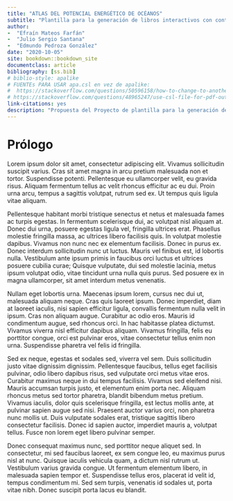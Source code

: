 ```yaml
--- 
title: "ATLAS DEL POTENCIAL ENERGÉTICO DE OCÉANOS"
subtitle: "Plantilla para la generación de libros interactivos con contenidos gráficos y numéricos"
author:
-  "Efraín Mateos Farfán" 
-  "Julio Sergio Santana"
-  "Edmundo Pedroza González"
date: "2020-10-05"
site: bookdown::bookdown_site
documentclass: article
bibliography: [ss.bib]
# biblio-style: apalike
# FUENTEs PARA USAR apa.csl en vez de apalike:
#  https://stackoverflow.com/questions/50596158/how-to-change-to-another-bibliography-style-in-bookdown
# https://stackoverflow.com/questions/48965247/use-csl-file-for-pdf-output-in-bookdown/49145699#49145699
link-citations: yes
description: "Propuesta del Proyecto de plantilla para la generación de libros interactivos con contenidos gráficos y numéricos"
---
```


# Prólogo

Lorem ipsum dolor sit amet, consectetur adipiscing elit. Vivamus sollicitudin suscipit varius. Cras sit amet magna in arcu pretium malesuada non et tortor. Suspendisse potenti. Pellentesque eu ullamcorper velit, eu gravida risus. Aliquam fermentum tellus ac velit rhoncus efficitur ac eu dui. Proin urna arcu, tempus a sagittis volutpat, rutrum sed ex. Ut tempus quis ligula vitae aliquam.

Pellentesque habitant morbi tristique senectus et netus et malesuada fames ac turpis egestas. In fermentum scelerisque dui, ac volutpat nisl aliquam at. Donec dui urna, posuere egestas ligula vel, fringilla ultrices erat. Phasellus molestie fringilla massa, ac ultrices libero facilisis quis. In volutpat molestie dapibus. Vivamus non nunc nec ex elementum facilisis. Donec in purus ex. Donec interdum sollicitudin nunc ut luctus. Mauris vel finibus est, id lobortis nulla. Vestibulum ante ipsum primis in faucibus orci luctus et ultrices posuere cubilia curae; Quisque vulputate, dui sed molestie lacinia, metus ipsum volutpat odio, vitae tincidunt urna nulla quis purus. Sed posuere ex in magna ullamcorper, sit amet interdum metus venenatis.

Nullam eget lobortis urna. Maecenas ipsum lorem, cursus nec dui ut, malesuada aliquam neque. Cras quis laoreet ipsum. Donec imperdiet, diam at laoreet iaculis, nisi sapien efficitur ligula, convallis fermentum nulla velit in ipsum. Cras non aliquam augue. Curabitur ac odio eros. Mauris id condimentum augue, sed rhoncus orci. In hac habitasse platea dictumst. Vivamus viverra nisl efficitur dapibus aliquam. Vivamus fringilla, felis eu porttitor congue, orci est pulvinar eros, vitae consectetur tellus enim non urna. Suspendisse pharetra vel felis id fringilla.

Sed ex neque, egestas et sodales sed, viverra vel sem. Duis sollicitudin justo vitae dignissim dignissim. Pellentesque faucibus, tellus eget facilisis pulvinar, odio libero dapibus risus, sed vulputate orci metus vitae eros. Curabitur maximus neque in dui tempus facilisis. Vivamus sed eleifend nisi. Mauris accumsan turpis justo, et elementum enim porta nec. Aliquam rhoncus metus sed tortor pharetra, blandit bibendum metus pretium. Vivamus iaculis, dolor quis scelerisque fringilla, est lectus mollis ante, at pulvinar sapien augue sed nisi. Praesent auctor varius orci, non pharetra nunc mollis ut. Duis vulputate sodales erat, tristique sagittis libero consectetur facilisis. Donec id sapien auctor, imperdiet mauris a, volutpat tellus. Fusce non lorem eget libero pulvinar semper.

Donec consequat maximus nunc, sed porttitor neque aliquet sed. In consectetur, mi sed faucibus laoreet, ex sem congue leo, eu maximus purus nisl at nunc. Quisque iaculis vehicula quam, a dictum nisl rutrum ut. Vestibulum varius gravida congue. Ut fermentum elementum libero, in malesuada sapien tempor et. Suspendisse tellus eros, placerat id velit id, tempus condimentum mi. Sed sem turpis, venenatis id sodales ut, porta vitae nibh. Donec suscipit porta lacus eu blandit.

